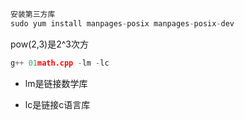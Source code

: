 ```cpp
安装第三方库
sudo yum install manpages-posix manpages-posix-dev
```

pow(2,3)是2^3次方

```cpp
g++ 01math.cpp -lm -lc
```

- lm是链接数学库

- lc是链接c语言库


